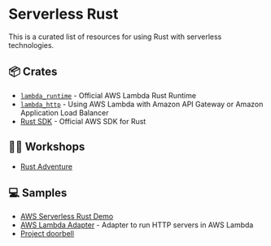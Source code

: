 Serverless Rust
===============

This is a curated list of resources for using Rust with serverless technologies.

## 📦 Crates

* [`lambda_runtime`](https://github.com/awslabs/aws-lambda-rust-runtime) - Official AWS Lambda Rust Runtime
* [`lambda_http`](https://github.com/awslabs/aws-lambda-rust-runtime) - Using AWS Lambda with Amazon API Gateway or Amazon Application Load Balancer
* [Rust SDK](https://github.com/awslabs/aws-sdk-rust) - Official AWS SDK for Rust

## 🧑‍🏫 Workshops

* [Rust Adventure](https://rustadventure.dev/deploying-rust-on-aws-lambda-with-cdk)

## 💻 Samples

* [AWS Serverless Rust Demo](https://github.com/aws-samples/serverless-rust-demo)
* [AWS Lambda Adapter](https://github.com/aws-samples/aws-lambda-adapter) - Adapter to run HTTP servers in AWS Lambda
* [Project doorbell](https://github.com/ymwjbxxq/rust_doorbell)
